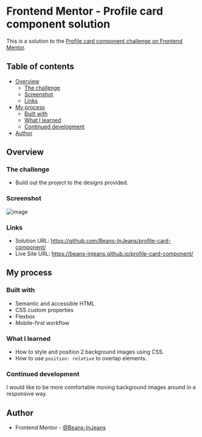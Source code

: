 # Frontend Mentor - Profile card component solution

This is a solution to the [Profile card component challenge on Frontend Mentor](https://www.frontendmentor.io/challenges/profile-card-component-cfArpWshJ).

## Table of contents

- [Overview](#overview)
  - [The challenge](#the-challenge)
  - [Screenshot](#screenshot)
  - [Links](#links)
- [My process](#my-process)
  - [Built with](#built-with)
  - [What I learned](#what-i-learned)
  - [Continued development](#continued-development)
- [Author](#author)

## Overview

### The challenge

- Build out the project to the designs provided.

### Screenshot

![image](https://user-images.githubusercontent.com/109244947/193335170-e067f6ee-8571-459c-80b8-5a585f2caacd.png)

### Links

- Solution URL: https://github.com/Beans-InJeans/profile-card-component/
- Live Site URL: https://beans-injeans.github.io/profile-card-component/

## My process

### Built with

- Semantic and accessible HTML
- CSS custom properties
- Flexbox
- Mobile-first workflow

### What I learned

- How to style and position 2 background images using CSS.
- How to use `position: relative` to overlap elements.

### Continued development

I would like to be more comfortable moving background images around in a responsive way.

## Author

- Frontend Mentor - [@Beans-InJeans](https://www.frontendmentor.io/profile/Beans-InJeans)

